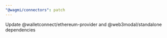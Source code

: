 ```yaml
---
"@wagmi/connectors": patch
---
```


Update @walletconnect/ethereum-provider and @web3modal/standalone dependencies
